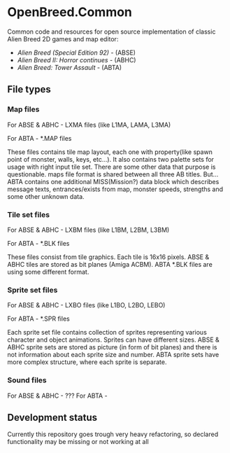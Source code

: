 # OpenBreed.Common
Common code and resources for open source implementation of classic Alien Breed 2D games and map editor:
 - *Alien Breed (Special Edition 92)* - (ABSE)
 - *Alien Breed II: Horror continues* - (ABHC)
 - *Alien Breed: Tower Assault* - (ABTA)
 
 ## File types

### Map files
 
For ABSE & ABHC - LXMA files (like L1MA, LAMA, L3MA)

For ABTA - \*.MAP files

These files contains tile map layout, each one with property(like spawn point of monster, walls, keys, etc...). It also contains two palette sets for usage with right input tile set. There are some other data that purpose is questionable. maps file format is shared between all three AB titles. But... ABTA contains one additional MISS(Mission?) data block which describes message texts, entrances/exists from map, monster speeds, strengths and some other unknown data.


### Tile set files

For ABSE & ABHC - LXBM files (like L1BM, L2BM, L3BM)

For ABTA - \*.BLK files

These files consist from tile graphics. Each tile is 16x16 pixels. ABSE & ABHC tiles are stored as bit planes (Amiga ACBM). ABTA \*.BLK files are using some different format.
 
 ### Sprite set files

For ABSE & ABHC - LXBO files (like L1BO, L2BO, LEBO)

For ABTA - \*.SPR files

Each sprite set file contains collection of sprites representing various character and object animations. Sprites can have different sizes. ABSE & ABHC sprite sets are stored as picture (in form of bit planes) and there is not information about each sprite size and number.
ABTA sprite sets have more complex structure, where each sprite is separate.
 
 
 
 ### Sound files

For ABSE & ABHC - ???
For ABTA - 

<TODO>

 ## Development status
 Currently this repository goes trough very heavy refactoring, so declared functionality may be missing or not working at all
  


